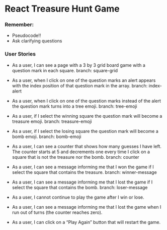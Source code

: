 # React Treasure Hunt Game

### Remember:
- Pseudocode!!
- Ask clarifying questions

### User Stories
- As a user, I can see a page with a 3 by 3 grid board game with a question mark in each square.
branch: square-grid

- As a user, when I click on one of the question marks an alert appears with the index position of that question mark in the array.
branch: index-alert

- As a user, when I click on one of the question marks instead of the alert the question mark turns into a tree emoji.
branch: tree-emoji

- As a user, if I select the winning square the question mark will become a treasure emoji.
branch: treasure-emoji

- As a user, if I select the losing square the question mark will become a bomb emoji.
branch: bomb-emoji

- As a user, I can see a counter that shows how many guesses I have left. The counter starts at 5 and decrements one every time I click on a square that is not the treasure nor the bomb.
branch: counter

- As a user, I can see a message informing me that I won the game if I select the square that contains the treasure.
branch: winner-message

- As a user, I can see a message informing me that I lost the game if I select the square that contains the bomb.
branch: loser-message

- As a user, I cannot continue to play the game after I win or lose.
- As a user, I can see a message informing me that I lost the game when I run out of turns (the counter reaches zero).
- As a user, I can click on a “Play Again” button that will restart the game.
